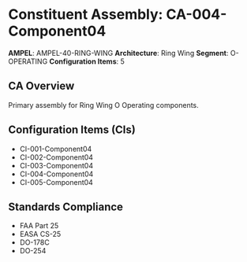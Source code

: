 # Constituent Assembly: CA-004-Component04

**AMPEL**: AMPEL-40-RING-WING
**Architecture**: Ring Wing
**Segment**: O-OPERATING
**Configuration Items**: 5

## CA Overview
Primary assembly for Ring Wing O Operating components.

## Configuration Items (CIs)
- CI-001-Component04
- CI-002-Component04
- CI-003-Component04
- CI-004-Component04
- CI-005-Component04

## Standards Compliance
- FAA Part 25
- EASA CS-25
- DO-178C
- DO-254
